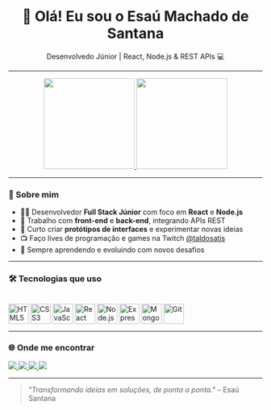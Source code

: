 <h1 align="center">👋 Olá! Eu sou o Esaú Machado de Santana</h1>
<p align="center">Desenvolvedo Júnior | React, Node.js & REST APIs 💻</p>

---

<div align="center">
  <a href="https://github.com/DevzIcaro">
    <img height="180em" src="https://github-readme-stats.vercel.app/api?username=DevzIcaro&show_icons=true&theme=tokyonight&include_all_commits=true&count_private=true"/>
    <img height="180em" src="https://github-readme-stats.vercel.app/api/top-langs/?username=DevzIcaro&layout=compact&langs_count=7&theme=tokyonight"/>
  </a>
</div>

---

### 🚀 Sobre mim

- 👨‍💻 Desenvolvedor **Full Stack Júnior** com foco em **React** e **Node.js**
- 🔁 Trabalho com **front-end** e **back-end**, integrando APIs REST
- 🎨 Curto criar **protótipos de interfaces** e experimentar novas ideias
- 📺 Faço lives de programação e games na Twitch [@taldosatis](https://www.twitch.tv/taldosatis)
- 🧠 Sempre aprendendo e evoluindo com novos desafios

---

### 🛠️ Tecnologias que uso

<div style="display: inline_block"><br>
  <img align="center" alt="HTML5" height="40" width="40" src="https://cdn.jsdelivr.net/gh/devicons/devicon/icons/html5/html5-original.svg" />
  <img align="center" alt="CSS3" height="40" width="40" src="https://cdn.jsdelivr.net/gh/devicons/devicon/icons/css3/css3-original.svg" />
  <img align="center" alt="JavaScript" height="40" width="40" src="https://cdn.jsdelivr.net/gh/devicons/devicon/icons/javascript/javascript-plain.svg" />
  <img align="center" alt="React" height="40" width="40" src="https://cdn.jsdelivr.net/gh/devicons/devicon/icons/react/react-original.svg" />
  <img align="center" alt="Node.js" height="40" width="40" src="https://cdn.jsdelivr.net/gh/devicons/devicon/icons/nodejs/nodejs-original.svg" />
  <img align="center" alt="Express" height="40" width="40" src="https://cdn.jsdelivr.net/gh/devicons/devicon/icons/express/express-original.svg" />
  <img align="center" alt="MongoDB" height="40" width="40" src="https://cdn.jsdelivr.net/gh/devicons/devicon/icons/mongodb/mongodb-original.svg" />
  <img align="center" alt="Git" height="40" width="40" src="https://cdn.jsdelivr.net/gh/devicons/devicon/icons/git/git-original.svg" />
</div>

---

### 🌐 Onde me encontrar

<div align="left">
  <a href="https://www.instagram.com/esaudebuenas" target="_blank">
    <img src="https://img.shields.io/badge/Instagram-E4405F?style=for-the-badge&logo=instagram&logoColor=white" />
  </a>
  <a href="https://www.linkedin.com/in/esaú-santana/" target="_blank">
    <img src="https://img.shields.io/badge/LinkedIn-0077B5?style=for-the-badge&logo=linkedin&logoColor=white" />
  </a>
  <a href="https://www.twitch.tv/taldosatis" target="_blank">
    <img src="https://img.shields.io/badge/Twitch-9146FF?style=for-the-badge&logo=twitch&logoColor=white" />
  </a>
  <a href="https://www.youtube.com/@S4Tis" target="_blank">
    <img src="https://img.shields.io/badge/YouTube-FF0000?style=for-the-badge&logo=youtube&logoColor=white" />
  </a>
</div>

---

> _"Transformando ideias em soluções, de ponta a ponta."_ – Esaú Santana
